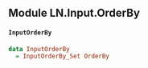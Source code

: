 ## Module LN.Input.OrderBy

#### `InputOrderBy`

``` purescript
data InputOrderBy
  = InputOrderBy_Set OrderBy
```


